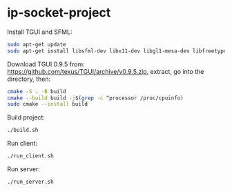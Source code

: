 # ip-socket-project

Install TGUI and SFML:
```bash 
sudo apt-get update
sudo apt-get install libsfml-dev libx11-dev libgl1-mesa-dev libfreetype6-dev libjpeg-dev libudev-dev cmake
```
Download TGUI 0.9.5 from: https://github.com/texus/TGUI/archive/v0.9.5.zip, extract, go into the directory, then:
```bash
cmake -S . -B build
cmake --build build -j$(grep -c ^processor /proc/cpuinfo)
sudo cmake --install build
```

Build project:
```bash
./build.sh
```

Run client:
```bash
./run_client.sh
```

Run server:
```bash
./run_server.sh
```

